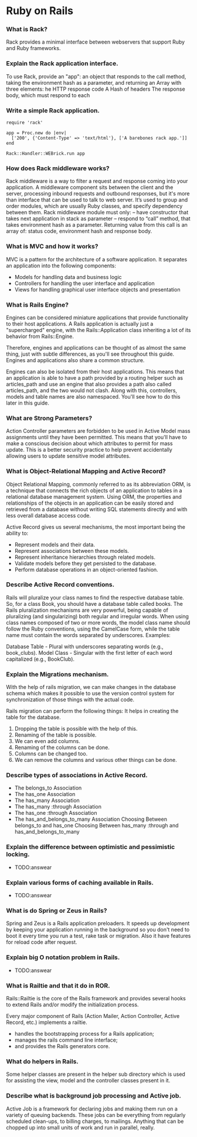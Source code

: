 # Ruby on Rails

### What is Rack?
Rack provides a minimal interface between webservers that support Ruby and Ruby frameworks.

### Explain the Rack application interface.
To use Rack, provide an "app": an object that responds to the call method, taking the environment hash as a parameter, and returning an Array with three elements:
he HTTP response code
A Hash of headers
The response body, which must respond to each

### Write a simple Rack application.

```
require 'rack'

app = Proc.new do |env|
  ['200', {'Content-Type' => 'text/html'}, ['A barebones rack app.']]
end

Rack::Handler::WEBrick.run app
```

### How does Rack middleware works?

Rack middleware is a way to filter a request and response coming into your application. A middleware component sits between the client and the server, processing inbound requests and outbound responses, but it's more than interface that can be used to talk to web server. It’s used to group and order modules, which are usually Ruby classes, and specify dependency between them. Rack middleware module must only: – have constructor that takes next application in stack as parameter – respond to “call” method, that takes environment hash as a parameter. Returning value from this call is an array of: status code, environment hash and response body.

### What is MVC and how it works?
MVC is a pattern for the architecture of a software application. It separates an application into the following components:

- Models for handling data and business logic
- Controllers for handling the user interface and application
- Views for handling graphical user interface objects and presentation

### What is Rails Engine?
Engines can be considered miniature applications that provide functionality to their host applications. A Rails application is actually just a "supercharged" engine, with the Rails::Application class inheriting a lot of its behavior from Rails::Engine.

Therefore, engines and applications can be thought of as almost the same thing, just with subtle differences, as you'll see throughout this guide. Engines and applications also share a common structure.

Engines can also be isolated from their host applications. This means that an application is able to have a path provided by a routing helper such as articles_path and use an engine that also provides a path also called articles_path, and the two would not clash. Along with this, controllers, models and table names are also namespaced. You'll see how to do this later in this guide.

### What are Strong Parameters?
Action Controller parameters are forbidden to be used in Active Model mass assignments until they have been permitted. This means that you'll have to make a conscious decision about which attributes to permit for mass update. This is a better security practice to help prevent accidentally allowing users to update sensitive model attributes.

### What is Object-Relational Mapping and Active Record?
Object Relational Mapping, commonly referred to as its abbreviation ORM, is a technique that connects the rich objects of an application to tables in a relational database management system. Using ORM, the properties and relationships of the objects in an application can be easily stored and retrieved from a database without writing SQL statements directly and with less overall database access code.

Active Record gives us several mechanisms, the most important being the ability to:

- Represent models and their data.
- Represent associations between these models.
- Represent inheritance hierarchies through related models.
- Validate models before they get persisted to the database.
- Perform database operations in an object-oriented fashion.

### Describe Active Record conventions.
Rails will pluralize your class names to find the respective database table. So, for a class Book, you should have a database table called books. The Rails pluralization mechanisms are very powerful, being capable of pluralizing (and singularizing) both regular and irregular words. When using class names composed of two or more words, the model class name should follow the Ruby conventions, using the CamelCase form, while the table name must contain the words separated by underscores. Examples:

Database Table - Plural with underscores separating words (e.g., book_clubs).
Model Class - Singular with the first letter of each word capitalized (e.g., BookClub).

### Explain the Migrations mechanism.
With the help of rails migration, we can make changes in the database schema which makes it possible to use the version control system for synchronization of those things with the actual code. 

Rails migration can perform the following things:
It helps in creating the table for the database.
1. Dropping the table is possible with the help of this.
2. Renaming of the table is possible.
3. We can even add columns.
4. Renaming of the columns can be done.
5. Columns can be changed too.
6. We can remove the columns and various other things can be done.

### Describe types of associations in Active Record.
- The belongs_to Association
- The has_one Association
- The has_many Association
- The has_many :through Association
- The has_one :through Association
- The has_and_belongs_to_many Association
Choosing Between belongs_to and has_one
Choosing Between has_many :through and has_and_belongs_to_many

### Explain the difference between optimistic and pessimistic locking.
- TODO:answear

### Explain various forms of caching available in Rails.
- TODO:answear

### What is do Spring or Zeus in Rails?
Spring and Zeus is a Rails application preloaders. It speeds up development by keeping your application running in the background so you don't need to boot it every time you run a test, rake task or migration.
Also it have features for reload code after request.

### Explain big O notation problem in Rails.
- TODO:answear

### What is Railtie and that it do in ROR. 

Rails::Railtie is the core of the Rails framework and provides several hooks to extend Rails and/or modify the initialization process.

Every major component of Rails (Action Mailer, Action Controller, Active Record, etc.) implements a railtie.
- handles the bootstrapping process for a Rails application;
- manages the rails command line interface;
- and provides the Rails generators core.

### What do helpers in Rails.
Some helper classes are present in the helper sub directory which is used for assisting the view, model and the controller classes present in it.

### Describe what is background job processing and Active job. 

Active Job is a framework for declaring jobs and making them run on a variety of queuing backends. These jobs can be everything from regularly scheduled clean-ups, to billing charges, to mailings. Anything that can be chopped up into small units of work and run in parallel, really.




